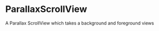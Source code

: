 ParallaxScrollView
==================

A Parallax ScrollView which takes a background and foreground views